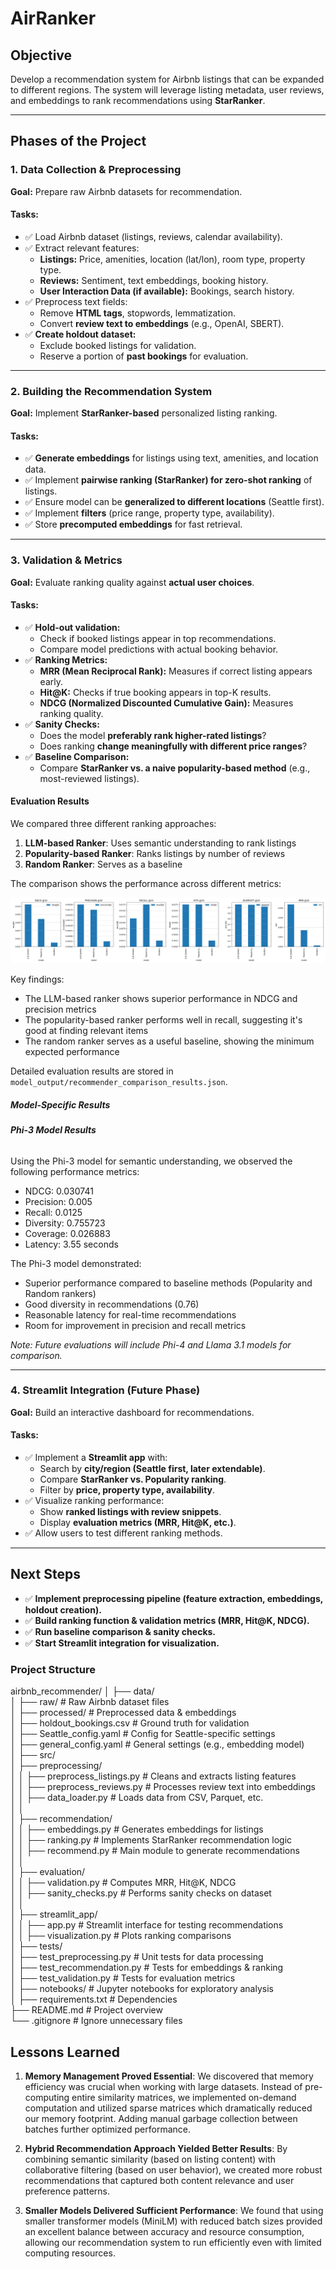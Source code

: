 # AirRanker

## **Objective**
Develop a recommendation system for Airbnb listings that can be expanded to different regions. The system will leverage listing metadata, user reviews, and embeddings to rank recommendations using **StarRanker**.

---

## **Phases of the Project**

### **1. Data Collection & Preprocessing**
**Goal:** Prepare raw Airbnb datasets for recommendation.  
#### **Tasks:**
- ✅ Load Airbnb dataset (listings, reviews, calendar availability).
- ✅ Extract relevant features:
  - **Listings:** Price, amenities, location (lat/lon), room type, property type.
  - **Reviews:** Sentiment, text embeddings, booking history.
  - **User Interaction Data (if available):** Bookings, search history.
- ✅ Preprocess text fields:
  - Remove **HTML tags**, stopwords, lemmatization.
  - Convert **review text to embeddings** (e.g., OpenAI, SBERT).
- ✅ **Create holdout dataset:**
  - Exclude booked listings for validation.
  - Reserve a portion of **past bookings** for evaluation.

---

### **2. Building the Recommendation System**
**Goal:** Implement **StarRanker-based** personalized listing ranking.  
#### **Tasks:**
- ✅ **Generate embeddings** for listings using text, amenities, and location data.
- ✅ Implement **pairwise ranking (StarRanker) for zero-shot ranking** of listings.
- ✅ Ensure model can be **generalized to different locations** (Seattle first).
- ✅ Implement **filters** (price range, property type, availability).
- ✅ Store **precomputed embeddings** for fast retrieval.

---

### **3. Validation & Metrics**
**Goal:** Evaluate ranking quality against **actual user choices**.  
#### **Tasks:**
- ✅ **Hold-out validation:**
  - Check if booked listings appear in top recommendations.
  - Compare model predictions with actual booking behavior.
- ✅ **Ranking Metrics:**
  - **MRR (Mean Reciprocal Rank):** Measures if correct listing appears early.
  - **Hit@K:** Checks if true booking appears in top-K results.
  - **NDCG (Normalized Discounted Cumulative Gain):** Measures ranking quality.
- ✅ **Sanity Checks:**
  - Does the model **preferably rank higher-rated listings**?
  - Does ranking **change meaningfully with different price ranges**?
- ✅ **Baseline Comparison:**
  - Compare **StarRanker vs. a naive popularity-based method** (e.g., most-reviewed listings).

#### **Evaluation Results**
We compared three different ranking approaches:
1. **LLM-based Ranker**: Uses semantic understanding to rank listings
2. **Popularity-based Ranker**: Ranks listings by number of reviews
3. **Random Ranker**: Serves as a baseline

The comparison shows the performance across different metrics:

![Model Comparison](model_output/model_comparison.png)

Key findings:
- The LLM-based ranker shows superior performance in NDCG and precision metrics
- The popularity-based ranker performs well in recall, suggesting it's good at finding relevant items
- The random ranker serves as a useful baseline, showing the minimum expected performance

Detailed evaluation results are stored in `model_output/recommender_comparison_results.json`.

##### **Model-Specific Results**

###### **Phi-3 Model Results**
Using the Phi-3 model for semantic understanding, we observed the following performance metrics:
- NDCG: 0.030741
- Precision: 0.005
- Recall: 0.0125
- Diversity: 0.755723
- Coverage: 0.026883
- Latency: 3.55 seconds

The Phi-3 model demonstrated:
- Superior performance compared to baseline methods (Popularity and Random rankers)
- Good diversity in recommendations (0.76)
- Reasonable latency for real-time recommendations
- Room for improvement in precision and recall metrics

*Note: Future evaluations will include Phi-4 and Llama 3.1 models for comparison.*

---

### **4. Streamlit Integration (Future Phase)**
**Goal:** Build an interactive dashboard for recommendations.  
#### **Tasks:**
- ✅ Implement a **Streamlit app** with:
  - Search by **city/region (Seattle first, later extendable)**.
  - Compare **StarRanker vs. Popularity ranking**.
  - Filter by **price, property type, availability**.
- ✅ Visualize ranking performance:
  - Show **ranked listings with review snippets**.
  - Display **evaluation metrics (MRR, Hit@K, etc.)**.
- ✅ Allow users to test different ranking methods.

---

## **Next Steps**
- ✅ **Implement preprocessing pipeline (feature extraction, embeddings, holdout creation).**
- ✅ **Build ranking function & validation metrics (MRR, Hit@K, NDCG).**
- ✅ **Run baseline comparison & sanity checks.**
- ✅ **Start Streamlit integration for visualization.**


### Project Structure

airbnb_recommender/
│
├── data/  
│   ├── raw/                      # Raw Airbnb dataset files  
│   ├── processed/                 # Preprocessed data & embeddings  
│   ├── holdout_bookings.csv       # Ground truth for validation  
│   ├── Seattle_config.yaml        # Config for Seattle-specific settings  
│   ├── general_config.yaml        # General settings (e.g., embedding model)  
│
├── src/  
│   ├── preprocessing/  
│   │   ├── preprocess_listings.py  # Cleans and extracts listing features  
│   │   ├── preprocess_reviews.py   # Processes review text into embeddings  
│   │   ├── data_loader.py          # Loads data from CSV, Parquet, etc.  
│   │  
│   ├── recommendation/  
│   │   ├── embeddings.py           # Generates embeddings for listings  
│   │   ├── ranking.py              # Implements StarRanker recommendation logic  
│   │   ├── recommend.py            # Main module to generate recommendations  
│   │  
│   ├── evaluation/  
│   │   ├── validation.py           # Computes MRR, Hit@K, NDCG  
│   │   ├── sanity_checks.py        # Performs sanity checks on dataset  
│   │  
│   ├── streamlit_app/  
│   │   ├── app.py                  # Streamlit interface for testing recommendations  
│   │   ├── visualization.py         # Plots ranking comparisons  
│
├── tests/  
│   ├── test_preprocessing.py       # Unit tests for data processing  
│   ├── test_recommendation.py      # Tests for embeddings & ranking  
│   ├── test_validation.py          # Tests for evaluation metrics  
│
├── notebooks/                      # Jupyter notebooks for exploratory analysis  
│
├── requirements.txt                 # Dependencies  
├── README.md                        # Project overview  
└── .gitignore                        # Ignore unnecessary files  


## Lessons Learned


1. **Memory Management Proved Essential**: We discovered that memory efficiency was crucial when working with large datasets. Instead of pre-computing entire similarity matrices, we implemented on-demand computation and utilized sparse matrices which dramatically reduced our memory footprint. Adding manual garbage collection between batches further optimized performance.

2. **Hybrid Recommendation Approach Yielded Better Results**: By combining semantic similarity (based on listing content) with collaborative filtering (based on user behavior), we created more robust recommendations that captured both content relevance and user preference patterns.

3. **Smaller Models Delivered Sufficient Performance**: We found that using smaller transformer models (MiniLM) with reduced batch sizes provided an excellent balance between accuracy and resource consumption, allowing our recommendation system to run efficiently even with limited computing resources.